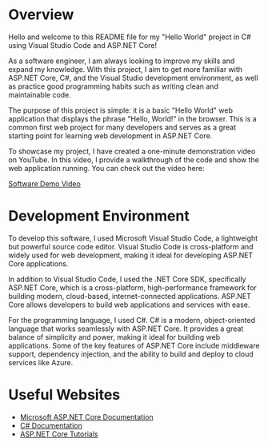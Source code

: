 # Overview

Hello and welcome to this README file for my "Hello World" project in C# using Visual Studio Code and ASP.NET Core!

As a software engineer, I am always looking to improve my skills and expand my knowledge. With this project, I aim to get more familiar with ASP.NET Core, C#, and the Visual Studio development environment, as well as practice good programming habits such as writing clean and maintainable code.

The purpose of this project is simple: it is a basic "Hello World" web application that displays the phrase "Hello, World!" in the browser. This is a common first web project for many developers and serves as a great starting point for learning web development in ASP.NET Core.

To showcase my project, I have created a one-minute demonstration video on YouTube. In this video, I provide a walkthrough of the code and show the web application running. You can check out the video here:

[Software Demo Video](https://www.loom.com/share/54aa06f2b7ff4735a1ca878d0c4b5717?sid=11431519-d2bd-4695-8797-e46a88953c8e)

# Development Environment

To develop this software, I used Microsoft Visual Studio Code, a lightweight but powerful source code editor. Visual Studio Code is cross-platform and widely used for web development, making it ideal for developing ASP.NET Core applications.

In addition to Visual Studio Code, I used the .NET Core SDK, specifically ASP.NET Core, which is a cross-platform, high-performance framework for building modern, cloud-based, internet-connected applications. ASP.NET Core allows developers to build web applications and services with ease.

For the programming language, I used C#. C# is a modern, object-oriented language that works seamlessly with ASP.NET Core. It provides a great balance of simplicity and power, making it ideal for building web applications. Some of the key features of ASP.NET Core include middleware support, dependency injection, and the ability to build and deploy to cloud services like Azure.

# Useful Websites

* [Microsoft ASP.NET Core Documentation](https://docs.microsoft.com/en-us/aspnet/core/)
* [C# Documentation](https://docs.microsoft.com/en-us/dotnet/csharp/)
* [ASP.NET Core Tutorials](https://docs.microsoft.com/en-us/learn/aspnet/)